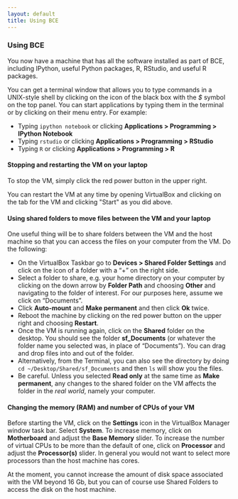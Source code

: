 ```yaml
---
layout: default
title: Using BCE
---
```


### Using BCE

You now have a machine that has all the software installed as part of
BCE, including IPython, useful Python packages, R, RStudio, and useful
R packages.

You can get a terminal window that allows you to type commands in a
UNIX-style shell by clicking on the icon of the black box with the *$*
symbol on the top panel. You can start applications by typing them in the
terminal or by clicking on their menu entry. For example:

  - Typing `ipython notebook` or clicking **Applications > Programming > IPython Notebook**
  - Typing `rstudio` or clicking **Applications > Programming > RStudio**
  - Typing `R` or clicking **Applications > Programming > R**

#### Stopping and restarting the VM on your laptop

To stop the VM, simply click the red power button in the upper right.

You can restart the VM at any time by opening VirtualBox and clicking
on the tab for the VM and clicking "Start" as you did above.

#### Using shared folders to move files between the VM and your laptop

One useful thing will be to share folders between the VM and the host machine so that you can access the files on your computer from the VM. Do the following:

  - On the VirtualBox Taskbar go to **Devices > Shared Folder Settings** and click on the icon of a folder with a “+” on the right side.
  - Select a folder to share, e.g. your home directory on your computer by clicking on the down arrow by **Folder Path** and choosing **Other** and navigating to the folder of interest. For our purposes here, assume we click on “Documents”.
  - Click **Auto-mount** and **Make permanent** and then click **Ok** twice.
  - Reboot the machine by clicking on the red power button on the upper right and choosing **Restart**.
  - Once the VM is running again, click on the **Shared** folder on the desktop. You should see the folder **sf_Documents** (or whatever the folder name you selected was, in place of “Documents”). You can drag and drop files into and out of the folder.
  - Alternatively, from the Terminal, you can also see the directory by doing `cd ~/Desktop/Shared/sf_Documents` and then `ls` will show you the files. 
  - Be careful. Unless you selected **Read only** at the same time as **Make permanent**, any changes to the shared folder on the VM affects the folder in the *real world*, namely your computer.

#### Changing the memory (RAM) and number of CPUs of your VM

Before starting the VM, click on the **Settings** icon in the VirtualBox Manager window task bar. Select **System**. To increase memory, click on **Motherboard** and adjust the **Base Memory** slider.  To increase the number of virtual CPUs to be more than the default of one, click on **Processor** and adjust the **Processor(s)** slider. In general you would not want to select more processors than the host machine has cores.

At the moment, you cannot increase the amount of disk space associated with the VM beyond 16 Gb, but you can of course use Shared Folders to access the disk on the host machine.
